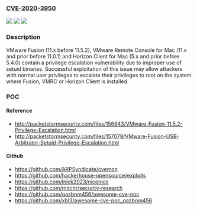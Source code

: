 ### [CVE-2020-3950](https://cve.mitre.org/cgi-bin/cvename.cgi?name=CVE-2020-3950)
![](https://img.shields.io/static/v1?label=Product&message=VMware%20Fusion%2C%20VMware%20Remote%20Console%20for%20Mac%20and%20Horizon%20Client%20for%20Mac&color=blue)
![](https://img.shields.io/static/v1?label=Version&message=n%2Fa&color=blue)
![](https://img.shields.io/static/v1?label=Vulnerability&message=Privilege%20escalation%20vulnerability&color=brighgreen)

### Description

VMware Fusion (11.x before 11.5.2), VMware Remote Console for Mac (11.x and prior before 11.0.1) and Horizon Client for Mac (5.x and prior before 5.4.0) contain a privilege escalation vulnerability due to improper use of setuid binaries. Successful exploitation of this issue may allow attackers with normal user privileges to escalate their privileges to root on the system where Fusion, VMRC or Horizon Client is installed.

### POC

#### Reference
- http://packetstormsecurity.com/files/156843/VMware-Fusion-11.5.2-Privilege-Escalation.html
- http://packetstormsecurity.com/files/157079/VMware-Fusion-USB-Arbitrator-Setuid-Privilege-Escalation.html

#### Github
- https://github.com/ARPSyndicate/cvemon
- https://github.com/hackerhouse-opensource/exploits
- https://github.com/lnick2023/nicenice
- https://github.com/mirchr/security-research
- https://github.com/qazbnm456/awesome-cve-poc
- https://github.com/xbl3/awesome-cve-poc_qazbnm456

